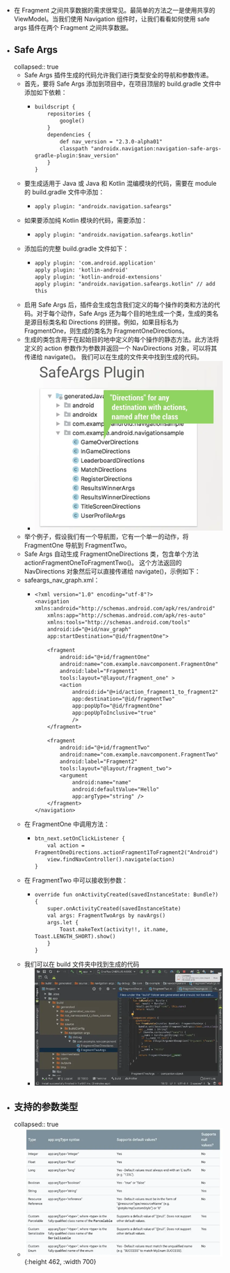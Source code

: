 - 在 Fragment 之间共享数据的需求很常见。最简单的方法之一是使用共享的 ViewModel。当我们使用 Navigation 组件时，让我们看看如何使用 safe args 插件在两个 Fragment 之间共享数据。
- ##  Safe Args
  collapsed:: true
	- Safe Args 插件生成的代码允许我们进行类型安全的导航和参数传递。
	- 首先，要将 Safe Args 添加到项目中，在项目顶层的 build.gradle 文件中添加如下依赖：
		- ```
		  buildscript {
		      repositories {
		          google()
		      }
		      dependencies {
		          def nav_version = "2.3.0-alpha01"
		          classpath "androidx.navigation:navigation-safe-args-gradle-plugin:$nav_version"
		      }
		  }
		  ```
	- 要生成适用于 Java 或 Java 和 Kotlin 混编模块的代码，需要在 module 的 build.gradle 文件中添加：
		- ```
		  apply plugin: "androidx.navigation.safeargs"
		  ```
	- 如果要添加纯 Kotlin 模块的代码，需要添加：
		- ```
		  apply plugin: "androidx.navigation.safeargs.kotlin"
		  ```
	- 添加后的完整 build.gradle 文件如下：
		- ```
		  apply plugin: 'com.android.application'
		  apply plugin: 'kotlin-android'
		  apply plugin: 'kotlin-android-extensions'
		  apply plugin: "androidx.navigation.safeargs.kotlin" // add this
		  ```
	- 启用 Safe Args 后，插件会生成包含我们定义的每个操作的类和方法的代码。对于每个动作，Safe Args 还为每个目的地生成一个类，生成的类名是源目标类名和 Directions 的拼接。例如，如果目标名为 FragmentOne，则生成的类名为 FragmentOneDirections。
	- 生成的类包含用于在起始目的地中定义的每个操作的静态方法。此方法将定义的 action 参数作为参数并返回一个 NavDirections 对象，可以将其传递给 navigate()。 我们可以在生成的文件夹中找到生成的代码。
		- ![image.png](../assets/image_1684415434060_0.png)
	- 举个例子，假设我们有一个导航图，它有一个单一的动作，将 FragmentOne 导航到 FragmentTwo。
	- Safe Args 自动生成 FragmentOneDirections 类，包含单个方法 actionFragmentOneToFragmentTwo()。 这个方法返回的 NavDirections 对象然后可以直接传递给 navigate()，示例如下：
	- safeargs_nav_graph.xml：
		- ```
		  <?xml version="1.0" encoding="utf-8"?>
		  <navigation xmlns:android="http://schemas.android.com/apk/res/android"
		      xmlns:app="http://schemas.android.com/apk/res-auto"
		      xmlns:tools="http://schemas.android.com/tools"
		      android:id="@+id/nav_graph"
		      app:startDestination="@id/fragmentOne">
		  
		      <fragment
		          android:id="@+id/fragmentOne"
		          android:name="com.example.navcomponent.FragmentOne"
		          android:label="Fragment1"
		          tools:layout="@layout/fragment_one" >
		          <action
		              android:id="@+id/action_fragment1_to_fragment2"
		              app:destination="@id/fragmentTwo"
		              app:popUpTo="@id/fragmentOne"
		              app:popUpToInclusive="true"
		              />
		      </fragment>
		  
		      <fragment
		          android:id="@+id/fragmentTwo"
		          android:name="com.example.navcomponent.FragmentTwo"
		          android:label="Fragment2"
		          tools:layout="@layout/fragment_two">
		          <argument
		              android:name="name"
		              android:defaultValue="Hello"
		              app:argType="string" />
		      </fragment>
		  </navigation>
		  ```
	- 在 FragmentOne 中调用方法：
		- ```
		  btn_next.setOnClickListener {
		      val action = FragmentOneDirections.actionFragment1ToFragment2("Android")
		      view.findNavController().navigate(action)
		  }
		  ```
	- 在 FragmentTwo 中可以接收到参数：
		- ```
		  override fun onActivityCreated(savedInstanceState: Bundle?) {
		      super.onActivityCreated(savedInstanceState)
		      val args: FragmentTwoArgs by navArgs()
		      args.let {
		          Toast.makeText(activity!!, it.name, Toast.LENGTH_SHORT).show()
		      }
		  }
		  ```
	- 我们可以在 build 文件夹中找到生成的代码
		- ![image.png](../assets/image_1684415519570_0.png)
- ## 支持的参数类型
  collapsed:: true
	- ![image.png](../assets/image_1684415534916_0.png){:height 462, :width 700}